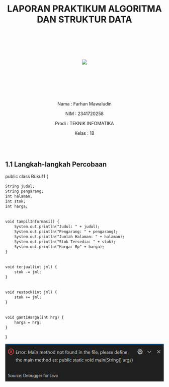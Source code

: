 # <p align ="center"> LAPORAN PRAKTIKUM ALGORITMA DAN STRUKTUR DATA </p>

<br><br><br><br>

<p align="center">
   <img src="https://static.wikia.nocookie.net/logopedia/images/8/8a/Politeknik_Negeri_Malang.png/revision/latest?cb=20190922202558" width="30%"> </p>

<br><br><br><br><br>

<p align = "center"> Nama  : Farhan Mawaludin </p>
<p align = "center"> NIM   : 2341720258 </p>
<p align = "center"> Prodi : TEKNIK INFOMATIKA</p>
<p align = "center"> Kelas : 1B </p>
<br><br>

<h2>1.1 Langkah-langkah Percobaan</h2>

public class Buku11 {

    String judul;
    String pengarang;
    int halaman;
    int stok;
    int harga;


    void tampilInformasi() {
        System.out.println("Judul: " + judul);
        System.out.println("Pengarang: " + pengarang);
        System.out.println("Jumlah Halaman: " + halaman);
        System.out.println("Stok Tersedia: " + stok);
        System.out.println("Harga: Rp" + harga);
    }


    void terjual(int jml) {
        stok -= jml;
    }


    void restock(int jml) {
        stok += jml;
    }


    void gantiHarga(int hrg) {
        harga = hrg;
    }

}

![alt text](image.png)
